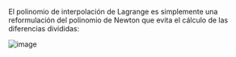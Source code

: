 El polinomio de interpolación de Lagrange es simplemente una reformulación del polinomio de Newton que evita el cálculo de las diferencias divididas:

![image](https://github.com/Jorge11Romero/Metodos-Numericos/assets/147437900/cf03a767-579c-4c66-992f-343c793c7e22)
